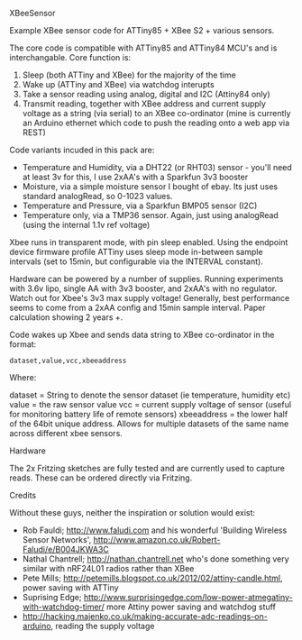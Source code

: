 XBeeSensor

Example XBee sensor code for ATTiny85 + XBee S2 + various sensors. 

The core code is compatible with ATTiny85 and ATTiny84 MCU's and is interchangable. Core function is:

1. Sleep (both ATTiny and XBee) for the majority of the time
2. Wake up (ATTiny and XBee) via watchdog interupts
3. Take a sensor reading using analog, digital and I2C (Attiny84 only)
4. Transmit reading, together with XBee address and current supply voltage as a string (via serial) to an XBee co-ordinator (mine is currently an Arduino ethernet which code to push the reading onto a web app via REST)

Code variants incuded in this pack are:

* Temperature and Humidity, via a DHT22 (or RHT03) sensor - you'll need at least 3v for this, I use 2xAA's with a Sparkfun 3v3 booster
* Moisture, via a simple moisture sensor I bought of ebay. Its just uses standard analogRead, so 0-1023 values.
* Temperature and Pressure, via a Sparkfun BMP05 sensor (I2C)
* Temperature only, via a TMP36 sensor. Again, just using analogRead (using the internal 1.1v ref voltage)

Xbee runs in transparent mode, with pin sleep enabled. Using the endpoint device firmware profile
ATTiny uses sleep mode in-between sample intervals (set to 15min, but configurable via the INTERVAL constant).

Hardware can be powered by a number of supplies. Running experiments with 3.6v lipo, single AA with 3v3 booster, and 2xAA's  with no regulator. Watch out for Xbee's 3v3 max supply voltage!
Generally, best performance seems to come from a 2xAA config and 15min sample interval. Paper calculation showing 2 years +.

Code wakes up Xbee and sends data string to XBee co-ordinator in the format:

	dataset,value,vcc,xbeeaddress

Where:

dataset  = String to denote the sensor dataset (ie temperature, humidity etc)
value = the raw sensor value
vcc = current supply voltage of sensor (useful for monitoring battery life of remote sensors)
xbeeaddress = the lower half of the 64bit unique address. Allows for multiple datasets of the same name across different xbee sensors.

Hardware

The 2x Fritzing sketches are fully tested and are currently used to capture reads. These can be ordered directly via Fritzing.


Credits

Without these guys, neither the inspiration or solution would exist:

* Rob Fauldi; http://www.faludi.com and his wonderful 'Building Wireless Sensor Networks', http://www.amazon.co.uk/Robert-Faludi/e/B004JKWA3C
* Nathal Chantrell; http://nathan.chantrell.net who's done something very similar with nRF24L01 radios rather than XBee
* Pete Mills; http://petemills.blogspot.co.uk/2012/02/attiny-candle.html, power saving with ATTiny
* Suprising Edge; http://www.surprisingedge.com/low-power-atmegatiny-with-watchdog-timer/ more Attiny power saving and watchdog stuff
* http://hacking.majenko.co.uk/making-accurate-adc-readings-on-arduino, reading the supply voltage
